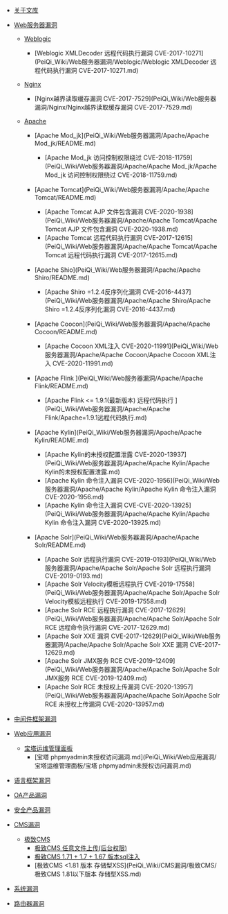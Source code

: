 * [关于文库](README.md)

* [Web服务器漏洞](PeiQi_Wiki/Web服务器漏洞/README.md)
    * [Weblogic](PeiQi_Wiki/Web服务器漏洞/Weblogic/README.md)
	   * [Weblogic XMLDecoder 远程代码执行漏洞 CVE-2017-10271](PeiQi_Wiki/Web服务器漏洞/Weblogic/Weblogic XMLDecoder 远程代码执行漏洞 CVE-2017-10271.md)
    
	* [Nginx](PeiQi_Wiki/Web服务器漏洞/Nginx/README.md)
	   * [Nginx越界读取缓存漏洞 CVE-2017-7529](PeiQi_Wiki/Web服务器漏洞/Nginx/Nginx越界读取缓存漏洞 CVE-2017-7529.md)
	   
	* [Apache](PeiQi_Wiki/Web服务器漏洞/Apache/README.md)
	   * [Apache Mod_jk](PeiQi_Wiki/Web服务器漏洞/Apache/Apache Mod_jk/README.md)
		  * [Apache Mod_jk 访问控制权限绕过 CVE-2018-11759](PeiQi_Wiki/Web服务器漏洞/Apache/Apache Mod_jk/Apache Mod_jk 访问控制权限绕过 CVE-2018-11759.md)
			
	   * [Apache Tomcat](PeiQi_Wiki/Web服务器漏洞/Apache/Apache Tomcat/README.md)
		  * [Apache Tomcat AJP 文件包含漏洞 CVE-2020-1938](PeiQi_Wiki/Web服务器漏洞/Apache/Apache Tomcat/Apache Tomcat AJP 文件包含漏洞 CVE-2020-1938.md)
		  * [Apache Tomcat 远程代码执行漏洞 CVE-2017-12615](PeiQi_Wiki/Web服务器漏洞/Apache/Apache Tomcat/Apache Tomcat 远程代码执行漏洞 CVE-2017-12615.md)
	   
	   * [Apache Shio](PeiQi_Wiki/Web服务器漏洞/Apache/Apache Shiro/README.md)
		  * [Apache Shiro =1.2.4反序列化漏洞 CVE-2016-4437](PeiQi_Wiki/Web服务器漏洞/Apache/Apache Shiro/Apache Shiro =1.2.4反序列化漏洞 CVE-2016-4437.md)
	   
	   * [Apache Coocon](PeiQi_Wiki/Web服务器漏洞/Apache/Apache Cocoon/README.md)
		  * [Apache Cocoon XML注入 CVE-2020-11991](PeiQi_Wiki/Web服务器漏洞/Apache/Apache Cocoon/Apache Cocoon XML注入 CVE-2020-11991.md)
	   
	   * [Apache Flink ](PeiQi_Wiki/Web服务器漏洞/Apache/Apache Flink/README.md)
		  * [Apache Flink  <= 1.9.1(最新版本) 远程代码执行 ](PeiQi_Wiki/Web服务器漏洞/Apache/Apache Flink/Apache=1.9.1远程代码执行.md)
	   
	   * [Apache Kylin](PeiQi_Wiki/Web服务器漏洞/Apache/Apache Kylin/README.md)
		  * [Apache Kylin的未授权配置泄露 CVE-2020-13937](PeiQi_Wiki/Web服务器漏洞/Apache/Apache Kylin/Apache Kylin的未授权配置泄露.md)
		  * [Apache Kylin 命令注入漏洞 CVE-2020-1956](PeiQi_Wiki/Web服务器漏洞/Apache/Apache Kylin/Apache Kylin 命令注入漏洞 CVE-2020-1956.md)
	      * [Apache Kylin 命令注入漏洞 CVE-CVE-2020-13925](PeiQi_Wiki/Web服务器漏洞/Apache/Apache Kylin/Apache Kylin 命令注入漏洞 CVE-2020-13925.md)
	   
	   * [Apache Solr](PeiQi_Wiki/Web服务器漏洞/Apache/Apache Solr/README.md)
		  * [Apache Solr 远程执行漏洞 CVE-2019-0193](PeiQi_Wiki/Web服务器漏洞/Apache/Apache Solr/Apache Solr 远程执行漏洞 CVE-2019-0193.md)
		  * [Apache Solr Velocity模板远程执行 CVE-2019-17558](PeiQi_Wiki/Web服务器漏洞/Apache/Apache Solr/Apache Solr Velocity模板远程执行 CVE-2019-17558.md)
		  * [Apache Solr RCE 远程执行漏洞 CVE-2017-12629](PeiQi_Wiki/Web服务器漏洞/Apache/Apache Solr/Apache Solr RCE 远程命令执行漏洞 CVE-2017-12629.md)
		  * [Apache Solr XXE 漏洞 CVE-2017-12629](PeiQi_Wiki/Web服务器漏洞/Apache/Apache Solr/Apache Solr XXE 漏洞 CVE-2017-12629.md)
		  * [Apache Solr JMX服务 RCE  CVE-2019-12409](PeiQi_Wiki/Web服务器漏洞/Apache/Apache Solr/Apache Solr JMX服务 RCE CVE-2019-12409.md)
		  * [Apache Solr RCE 未授权上传漏洞 CVE-2020-13957](PeiQi_Wiki/Web服务器漏洞/Apache/Apache Solr/Apache Solr RCE 未授权上传漏洞 CVE-2020-13957.md)

* [中间件框架漏洞]()
	
* [Web应用漏洞](PeiQi_Wiki/Web应用漏洞/README.md)
	* [宝塔运维管理面板](PeiQi_Wiki/Web应用漏洞/宝塔运维管理面板/README.md)
	   * [宝塔 phpmyadmin未授权访问漏洞.md](PeiQi_Wiki/Web应用漏洞/宝塔运维管理面板/宝塔 phpmyadmin未授权访问漏洞.md)

* [语言框架漏洞]()

* [OA产品漏洞]()

* [安全产品漏洞]() 	


* [CMS漏洞](PeiQi_Wiki/CMS漏洞/README.md)
	* [极致CMS](PeiQi_Wiki/CMS漏洞/极致CMS/README.md)
	   * [极致CMS 任意文件上传(后台权限)](PeiQi_Wiki/CMS漏洞/极致CMS/极致CMS_全版本任意文件上传.md)
	   * [极致CMS 1.71 + 1.7 + 1.67 版本sql注入](PeiQi_Wiki/CMS漏洞/极致CMS/极致CMS_1.71_1.7_1.67版本sql注入.md)
	   * [极致CMS <1.81 版本 存储型XSS](PeiQi_Wiki/CMS漏洞/极致CMS/极致CMS 1.81以下版本 存储型XSS.md)
	   

* [系统漏洞]()


* [路由器漏洞]()


